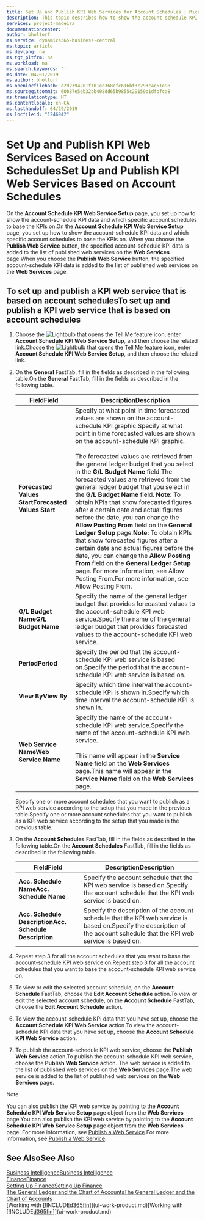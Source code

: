 ```yaml
---
title: Set Up and Publish KPI Web Services for Account Schedules | Microsoft Docs
description: This topic describes how to show the account-schedule KPI data based on specific account schedules.
services: project-madeira
documentationcenter: ''
author: bholtorf
ms.service: dynamics365-business-central
ms.topic: article
ms.devlang: na
ms.tgt_pltfrm: na
ms.workload: na
ms.search.keywords: ''
ms.date: 04/01/2019
ms.author: bholtorf
ms.openlocfilehash: a2d2394201f101ea368cfc616bf3c293c4c51e98
ms.sourcegitcommit: 60b87e5eb32bb408dd65b9855c29159b1dfbfca8
ms.translationtype: HT
ms.contentlocale: en-CA
ms.lasthandoff: 04/29/2019
ms.locfileid: "1246942"
---
```

# <a name="set-up-and-publish-kpi-web-services-based-on-account-schedules"></a><span data-ttu-id="60680-103">Set Up and Publish KPI Web Services Based on Account Schedules</span><span class="sxs-lookup"><span data-stu-id="60680-103">Set Up and Publish KPI Web Services Based on Account Schedules</span></span>
<span data-ttu-id="60680-104">On the **Account Schedule KPI Web Service Setup** page, you set up how to show the account-schedule KPI data and which specific account schedules to base the KPIs on.</span><span class="sxs-lookup"><span data-stu-id="60680-104">On the **Account Schedule KPI Web Service Setup** page, you set up how to show the account-schedule KPI data and which specific account schedules to base the KPIs on.</span></span> <span data-ttu-id="60680-105">When you choose the **Publish Web Service** button, the specified account-schedule KPI data is added to the list of published web services on the **Web Services** page.</span><span class="sxs-lookup"><span data-stu-id="60680-105">When you choose the **Publish Web Service** button, the specified account-schedule KPI data is added to the list of published web services on the **Web Services** page.</span></span>  

## <a name="to-set-up-and-publish-a-kpi-web-service-that-is-based-on-account-schedules"></a><span data-ttu-id="60680-106">To set up and publish a KPI web service that is based on account schedules</span><span class="sxs-lookup"><span data-stu-id="60680-106">To set up and publish a KPI web service that is based on account schedules</span></span>  
1.  <span data-ttu-id="60680-107">Choose the ![Lightbulb that opens the Tell Me feature](media/ui-search/search_small.png "Tell me what you want to do") icon, enter **Account Schedule KPI Web Service Setup**, and then choose the related link.</span><span class="sxs-lookup"><span data-stu-id="60680-107">Choose the ![Lightbulb that opens the Tell Me feature](media/ui-search/search_small.png "Tell me what you want to do") icon, enter **Account Schedule KPI Web Service Setup**, and then choose the related link.</span></span>  
2.  <span data-ttu-id="60680-108">On the **General** FastTab, fill in the fields as described in the following table.</span><span class="sxs-lookup"><span data-stu-id="60680-108">On the **General** FastTab, fill in the fields as described in the following table.</span></span>  

    |<span data-ttu-id="60680-109">Field</span><span class="sxs-lookup"><span data-stu-id="60680-109">Field</span></span>|<span data-ttu-id="60680-110">Description</span><span class="sxs-lookup"><span data-stu-id="60680-110">Description</span></span>|  
    |---------------------------------|---------------------------------------|  
    |<span data-ttu-id="60680-111">**Forecasted Values Start**</span><span class="sxs-lookup"><span data-stu-id="60680-111">**Forecasted Values Start**</span></span>|<span data-ttu-id="60680-112">Specify at what point in time forecasted values are shown on the account-schedule KPI graphic.</span><span class="sxs-lookup"><span data-stu-id="60680-112">Specify at what point in time forecasted values are shown on the account-schedule KPI graphic.</span></span><br /><br /> <span data-ttu-id="60680-113">The forecasted values are retrieved from the general ledger budget that you select in the **G/L Budget Name** field.</span><span class="sxs-lookup"><span data-stu-id="60680-113">The forecasted values are retrieved from the general ledger budget that you select in the **G/L Budget Name** field.</span></span> <span data-ttu-id="60680-114">**Note:**  To obtain KPIs that show forecasted figures after a certain date and actual figures before the date, you can change the **Allow Posting From** field on the **General Ledger Setup** page.</span><span class="sxs-lookup"><span data-stu-id="60680-114">**Note:**  To obtain KPIs that show forecasted figures after a certain date and actual figures before the date, you can change the **Allow Posting From** field on the **General Ledger Setup** page.</span></span> <span data-ttu-id="60680-115">For more information, see Allow Posting From.</span><span class="sxs-lookup"><span data-stu-id="60680-115">For more information, see Allow Posting From.</span></span>|  
    |<span data-ttu-id="60680-116">**G/L Budget Name**</span><span class="sxs-lookup"><span data-stu-id="60680-116">**G/L Budget Name**</span></span>|<span data-ttu-id="60680-117">Specify the name of the general ledger budget that provides forecasted values to the account-schedule KPI web service.</span><span class="sxs-lookup"><span data-stu-id="60680-117">Specify the name of the general ledger budget that provides forecasted values to the account-schedule KPI web service.</span></span>|  
    |<span data-ttu-id="60680-118">**Period**</span><span class="sxs-lookup"><span data-stu-id="60680-118">**Period**</span></span>|<span data-ttu-id="60680-119">Specify the period that the account-schedule KPI web service is based on.</span><span class="sxs-lookup"><span data-stu-id="60680-119">Specify the period that the account-schedule KPI web service is based on.</span></span>|  
    |<span data-ttu-id="60680-120">**View By**</span><span class="sxs-lookup"><span data-stu-id="60680-120">**View By**</span></span>|<span data-ttu-id="60680-121">Specify which time interval the account-schedule KPI is shown in.</span><span class="sxs-lookup"><span data-stu-id="60680-121">Specify which time interval the account-schedule KPI is shown in.</span></span>|  
    |<span data-ttu-id="60680-122">**Web Service Name**</span><span class="sxs-lookup"><span data-stu-id="60680-122">**Web Service Name**</span></span>|<span data-ttu-id="60680-123">Specify the name of the account-schedule KPI web service.</span><span class="sxs-lookup"><span data-stu-id="60680-123">Specify the name of the account-schedule KPI web service.</span></span><br /><br /> <span data-ttu-id="60680-124">This name will appear in the **Service Name** field on the **Web Services** page.</span><span class="sxs-lookup"><span data-stu-id="60680-124">This name will appear in the **Service Name** field on the **Web Services** page.</span></span>|  

    <span data-ttu-id="60680-125">Specify one or more account schedules that you want to publish as a KPI web service according to the setup that you made in the previous table.</span><span class="sxs-lookup"><span data-stu-id="60680-125">Specify one or more account schedules that you want to publish as a KPI web service according to the setup that you made in the previous table.</span></span>  

3.  <span data-ttu-id="60680-126">On the **Account Schedules** FastTab, fill in the fields as described in the following table.</span><span class="sxs-lookup"><span data-stu-id="60680-126">On the **Account Schedules** FastTab, fill in the fields as described in the following table.</span></span>  

    |<span data-ttu-id="60680-127">Field</span><span class="sxs-lookup"><span data-stu-id="60680-127">Field</span></span>|<span data-ttu-id="60680-128">Description</span><span class="sxs-lookup"><span data-stu-id="60680-128">Description</span></span>|  
    |---------------------------------|---------------------------------------|  
    |<span data-ttu-id="60680-129">**Acc. Schedule Name**</span><span class="sxs-lookup"><span data-stu-id="60680-129">**Acc. Schedule Name**</span></span>|<span data-ttu-id="60680-130">Specify the account schedule that the KPI web service is based on.</span><span class="sxs-lookup"><span data-stu-id="60680-130">Specify the account schedule that the KPI web service is based on.</span></span>|  
    |<span data-ttu-id="60680-131">**Acc. Schedule Description**</span><span class="sxs-lookup"><span data-stu-id="60680-131">**Acc. Schedule Description**</span></span>|<span data-ttu-id="60680-132">Specify the description of the account schedule that the KPI web service is based on.</span><span class="sxs-lookup"><span data-stu-id="60680-132">Specify the description of the account schedule that the KPI web service is based on.</span></span>|  

4.  <span data-ttu-id="60680-133">Repeat step 3 for all the account schedules that you want to base the account-schedule KPI web service on.</span><span class="sxs-lookup"><span data-stu-id="60680-133">Repeat step 3 for all the account schedules that you want to base the account-schedule KPI web service on.</span></span>  
5.  <span data-ttu-id="60680-134">To view or edit the selected account schedule, on the **Account Schedule** FastTab, choose the **Edit Account Schedule** action.</span><span class="sxs-lookup"><span data-stu-id="60680-134">To view or edit the selected account schedule, on the **Account Schedule** FastTab, choose the **Edit Account Schedule** action.</span></span>  
6.  <span data-ttu-id="60680-135">To view the account-schedule KPI data that you have set up, choose the **Account Schedule KPI Web Service** action.</span><span class="sxs-lookup"><span data-stu-id="60680-135">To view the account-schedule KPI data that you have set up, choose the **Account Schedule KPI Web Service** action.</span></span>  
7.  <span data-ttu-id="60680-136">To publish the account-schedule KPI web service, choose the **Publish Web Service** action.</span><span class="sxs-lookup"><span data-stu-id="60680-136">To publish the account-schedule KPI web service, choose the **Publish Web Service** action.</span></span> <span data-ttu-id="60680-137">The web service is added to the list of published web services on the **Web Services** page.</span><span class="sxs-lookup"><span data-stu-id="60680-137">The web service is added to the list of published web services on the **Web Services** page.</span></span>  

> [!NOTE]  
>  <span data-ttu-id="60680-138">You can also publish the KPI web service by pointing to the **Account Schedule KPI Web Service Setup** page object from the **Web Services** page.</span><span class="sxs-lookup"><span data-stu-id="60680-138">You can also publish the KPI web service by pointing to the **Account Schedule KPI Web Service Setup** page object from the **Web Services** page.</span></span> <span data-ttu-id="60680-139">For more information, see [Publish a Web Service](across-how-publish-web-service.md).</span><span class="sxs-lookup"><span data-stu-id="60680-139">For more information, see [Publish a Web Service](across-how-publish-web-service.md).</span></span>  

## <a name="see-also"></a><span data-ttu-id="60680-140">See Also</span><span class="sxs-lookup"><span data-stu-id="60680-140">See Also</span></span>  
[<span data-ttu-id="60680-141">Business Intelligence</span><span class="sxs-lookup"><span data-stu-id="60680-141">Business Intelligence</span></span>](bi.md)  
[<span data-ttu-id="60680-142">Finance</span><span class="sxs-lookup"><span data-stu-id="60680-142">Finance</span></span>](finance.md)  
[<span data-ttu-id="60680-143">Setting Up Finance</span><span class="sxs-lookup"><span data-stu-id="60680-143">Setting Up Finance</span></span>](finance-setup-finance.md)  
[<span data-ttu-id="60680-144">The General Ledger and the Chart of Accounts</span><span class="sxs-lookup"><span data-stu-id="60680-144">The General Ledger and the Chart of Accounts</span></span>](finance-general-ledger.md)  
<span data-ttu-id="60680-145">[Working with [!INCLUDE[d365fin](includes/d365fin_md.md)]](ui-work-product.md)</span><span class="sxs-lookup"><span data-stu-id="60680-145">[Working with [!INCLUDE[d365fin](includes/d365fin_md.md)]](ui-work-product.md)</span></span>
